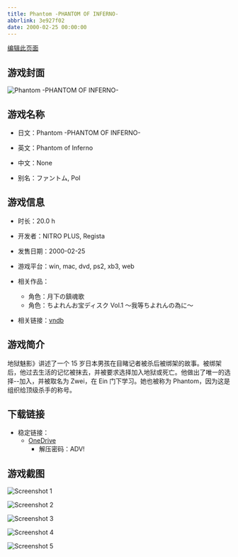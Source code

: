 ```yaml
---
title: Phantom -PHANTOM OF INFERNO-
abbrlink: 3e927f02
date: 2000-02-25 00:00:00
---
```

[编辑此页面](https://github.com/ACG-3/ADV3-source/blob/main/source/_posts/games/Phantom%20-PHANTOM%20OF%20INFERNO-.md)

## 游戏封面

![Phantom -PHANTOM OF INFERNO-](https://pan.timero.xyz/d/onedrive/img_lib_001/Phantom%20-PHANTOM%20OF%20INFERNO-_cover.avif)


## 游戏名称

- 日文：Phantom -PHANTOM OF INFERNO-
- 英文：Phantom of Inferno
- 中文：None

- 别名：ファントム, PoI


## 游戏信息

- 时长：20.0 h
- 开发者：NITRO PLUS, Regista
- 发售日期：2000-02-25
- 游戏平台：win, mac, dvd, ps2, xb3, web
- 相关作品：
   - 角色：月下の鎮魂歌
   - 角色：ちよれんお宝ディスク Vol.1 ～我等ちよれんの為に～

- 相关链接：[vndb](https://vndb.org/v45)


## 游戏简介

地狱魅影》讲述了一个 15 岁日本男孩在目睹记者被杀后被绑架的故事。被绑架后，他过去生活的记忆被抹去，并被要求选择加入地狱或死亡。他做出了唯一的选择--加入，并被取名为 Zwei，在 Ein 门下学习。她也被称为 Phantom，因为这是组织给顶级杀手的称号。




## 下载链接

- 稳定链接：
    - [OneDrive](https://pan.timero.xyz/onedrive/adv_lib_001/Phantom%20-PHANTOM%20OF%20INFERNO-)
        - 解压密码：ADV!



## 游戏截图


![Screenshot 1](https://pan.timero.xyz/d/onedrive/img_lib_001/Phantom%20-PHANTOM%20OF%20INFERNO-_Screenshot_1.avif)

![Screenshot 2](https://pan.timero.xyz/d/onedrive/img_lib_001/Phantom%20-PHANTOM%20OF%20INFERNO-_Screenshot_2.avif)

![Screenshot 3](https://pan.timero.xyz/d/onedrive/img_lib_001/Phantom%20-PHANTOM%20OF%20INFERNO-_Screenshot_3.avif)

![Screenshot 4](https://pan.timero.xyz/d/onedrive/img_lib_001/Phantom%20-PHANTOM%20OF%20INFERNO-_Screenshot_4.avif)

![Screenshot 5](https://pan.timero.xyz/d/onedrive/img_lib_001/Phantom%20-PHANTOM%20OF%20INFERNO-_Screenshot_5.avif)

